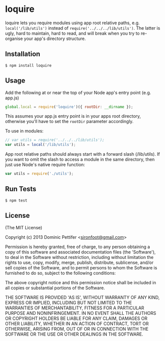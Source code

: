 loquire
=====

loquire lets you require modules using app root relative paths, e.g. ````local('/lib/utils')```` instead of ````require('../../../lib/utils')````. The latter is ugly, hard to maintain, hard to read, and will break when you try to re-organise your app's directory structure.

## Installation
	$ npm install loquire
## Usage

Add the following at or near the top of your Node app's entry point  (e.g. app.js)

````javascript
global.local = require('loquire')({ rootDir: __dirname });
````
This assumes your app.js entry point is in your apps root directory, otherwise you'll have to set the ````rootDir```` parameter accordingly.

To use in modules:

````javascript
// var utils = require('../../../lib/utils');
var utils = local('/lib/utils');
````

App root relative paths should always start with a forward slash (/lib/utils). If you want to omit the slash to access a module in the same directory, then just use Node's native require function:

````javascript
var utils = require('./utils');
````

## Run Tests
    $ npm test

## License 

(The MIT License)

Copyright (c) 2013 Dominic Pettifer &lt;sironfoot@gmail.com&gt;

Permission is hereby granted, free of charge, to any person obtaining
a copy of this software and associated documentation files (the
'Software'), to deal in the Software without restriction, including
without limitation the rights to use, copy, modify, merge, publish,
distribute, sublicense, and/or sell copies of the Software, and to
permit persons to whom the Software is furnished to do so, subject to
the following conditions:

The above copyright notice and this permission notice shall be
included in all copies or substantial portions of the Software.

THE SOFTWARE IS PROVIDED 'AS IS', WITHOUT WARRANTY OF ANY KIND,
EXPRESS OR IMPLIED, INCLUDING BUT NOT LIMITED TO THE WARRANTIES OF
MERCHANTABILITY, FITNESS FOR A PARTICULAR PURPOSE AND NONINFRINGEMENT.
IN NO EVENT SHALL THE AUTHORS OR COPYRIGHT HOLDERS BE LIABLE FOR ANY
CLAIM, DAMAGES OR OTHER LIABILITY, WHETHER IN AN ACTION OF CONTRACT,
TORT OR OTHERWISE, ARISING FROM, OUT OF OR IN CONNECTION WITH THE
SOFTWARE OR THE USE OR OTHER DEALINGS IN THE SOFTWARE.
